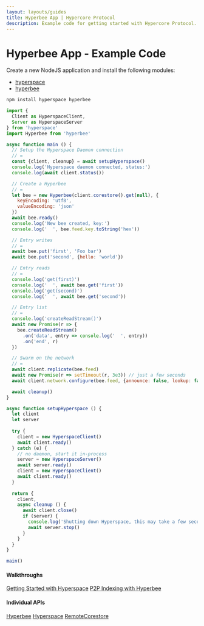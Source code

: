 ```yaml
---
layout: layouts/guides
title: Hyperbee App | Hypercore Protocol
description: Example code for getting started with Hypercore Protocol.
---
```


# Hyperbee App - Example Code

Create a new NodeJS application and install the following modules:

- [hyperspace](https://npm.im/hyperspace)
- [hyperbee](https://npm.im/hyperbee)

```bash
npm install hyperspace hyperbee
```

```js
import {
  Client as HyperspaceClient,
  Server as HyperspaceServer
} from 'hyperspace'
import Hyperbee from 'hyperbee'

async function main () {
  // Setup the Hyperspace Daemon connection
  // =
  const {client, cleanup} = await setupHyperspace()
  console.log('Hyperspace daemon connected, status:')
  console.log(await client.status())

  // Create a Hyperbee
  // =
  let bee = new Hyperbee(client.corestore().get(null), {
    keyEncoding: 'utf8',
    valueEncoding: 'json'
  })
  await bee.ready()
  console.log('New bee created, key:')
  console.log('  ', bee.feed.key.toString('hex'))

  // Entry writes
  // =
  await bee.put('first', 'Foo bar')
  await bee.put('second', {hello: 'world'})

  // Entry reads
  // =
  console.log('get(first)')
  console.log('  ', await bee.get('first'))
  console.log('get(second)')
  console.log('  ', await bee.get('second'))

  // Entry list
  // =
  console.log('createReadStream()')
  await new Promise(r => {
    bee.createReadStream()
      .on('data', entry => console.log('  ', entry))
      .on('end', r)
  })

  // Swarm on the network
  // =
  await client.replicate(bee.feed)
  await new Promise(r => setTimeout(r, 3e3)) // just a few seconds
  await client.network.configure(bee.feed, {announce: false, lookup: false})

  await cleanup()
}

async function setupHyperspace () {
  let client
  let server
  
  try {
    client = new HyperspaceClient()
    await client.ready()
  } catch (e) {
    // no daemon, start it in-process
    server = new HyperspaceServer()
    await server.ready()
    client = new HyperspaceClient()
    await client.ready()
  }
  
  return {
    client,
    async cleanup () {
      await client.close()
      if (server) {
        console.log('Shutting down Hyperspace, this may take a few seconds...')
        await server.stop()
      }
    }
  }
}

main()
```

<div class="linklists two">
  <div class="linklist">
    <h4>Walkthroughs</h4>
    <a href="../../getting-started/hyperspace/">Getting Started with Hyperspace</a>
    <a href="../../walkthroughs/hyperbee/">P2P Indexing with Hyperbee</a>
  </div>
  <div class="linklist">
    <h4>Individual APIs</h4>
    <a href="../../modules/hyperbee/">Hyperbee</a>
    <a href="../../hyperspace/">Hyperspace</a>
    <a href="../../hyperspace/corestore/">RemoteCorestore</a>
  </div>
</div>